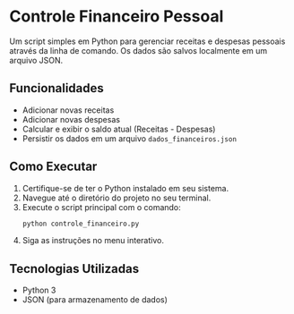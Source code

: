 # Controle Financeiro Pessoal

Um script simples em Python para gerenciar receitas e despesas pessoais através da linha de comando. Os dados são salvos localmente em um arquivo JSON.

## Funcionalidades

*   Adicionar novas receitas
*   Adicionar novas despesas
*   Calcular e exibir o saldo atual (Receitas - Despesas)
*   Persistir os dados em um arquivo `dados_financeiros.json`

## Como Executar

1.  Certifique-se de ter o Python instalado em seu sistema.
2.  Navegue até o diretório do projeto no seu terminal.
3.  Execute o script principal com o comando:
    ```bash
    python controle_financeiro.py
    ```
4.  Siga as instruções no menu interativo.

## Tecnologias Utilizadas

*   Python 3
*   JSON (para armazenamento de dados)
